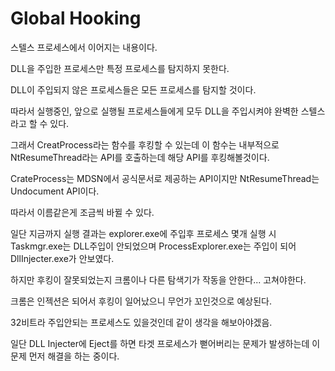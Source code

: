 # Global Hooking

스텔스 프로세스에서 이어지는 내용이다.

DLL을 주입한 프로세스만 특정 프로세스를 탐지하지 못한다.

DLL이 주입되지 않은 프로세스들은 모든 프로세스를 탐지할 것이다.

따라서 실행중인, 앞으로 실행될 프로세스들에게 모두 DLL을 주입시켜야 완벽한 스텔스라고 할 수 있다.

그래서 CreatProcess라는 함수를 후킹할 수 있는데 이 함수는 내부적으로 NtResumeThread라는 API를 호출하는데 해당 API를 후킹해볼것이다.

CrateProcess는 MDSN에서 공식문서로 제공하는 API이지만 NtResumeThread는 Undocument API이다.

따라서 이름같은게 조금씩 바뀔 수 있다.

일단 지금까지 실행 결과는 explorer.exe에 주입후 프로세스 몇개 실행 시 Taskmgr.exe는 DLL주입이 안되었으며 ProcessExplorer.exe는 주입이 되어 DllInjecter.exe가 안보였다.

하지만 후킹이 잘못되었는지 크롬이나 다른 탐색기가 작동을 안한다... 고쳐야한다.

크롬은 인젝션은 되어서 후킹이 일어났으니 무언가 꼬인것으로 예상된다.

32비트라 주입안되는 프로세스도 있을것인데 같이 생각을 해보아야겠음.

일단 DLL Injecter에 Eject를 하면 타겟 프로세스가 뻗어버리는 문제가 발생하는데 이 문제 먼저 해결을 하는 중이다.